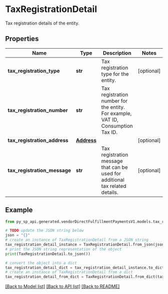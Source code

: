 # TaxRegistrationDetail

Tax registration details of the entity.

## Properties

Name | Type | Description | Notes
------------ | ------------- | ------------- | -------------
**tax_registration_type** | **str** | Tax registration type for the entity. | [optional] 
**tax_registration_number** | **str** | Tax registration number for the entity. For example, VAT ID, Consumption Tax ID. | 
**tax_registration_address** | [**Address**](Address.md) |  | [optional] 
**tax_registration_message** | **str** | Tax registration message that can be used for additional tax related details. | [optional] 

## Example

```python
from py_sp_api.generated.vendorDirectFulfillmentPaymentsV1.models.tax_registration_detail import TaxRegistrationDetail

# TODO update the JSON string below
json = "{}"
# create an instance of TaxRegistrationDetail from a JSON string
tax_registration_detail_instance = TaxRegistrationDetail.from_json(json)
# print the JSON string representation of the object
print(TaxRegistrationDetail.to_json())

# convert the object into a dict
tax_registration_detail_dict = tax_registration_detail_instance.to_dict()
# create an instance of TaxRegistrationDetail from a dict
tax_registration_detail_from_dict = TaxRegistrationDetail.from_dict(tax_registration_detail_dict)
```
[[Back to Model list]](../README.md#documentation-for-models) [[Back to API list]](../README.md#documentation-for-api-endpoints) [[Back to README]](../README.md)


